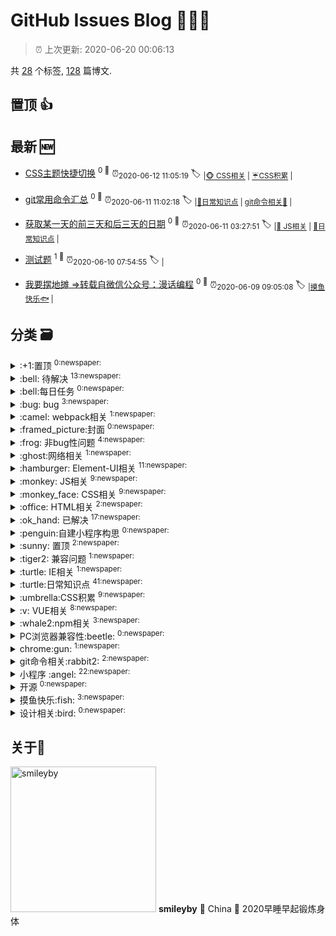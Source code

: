 
# GitHub Issues Blog :tada::tada::tada:
    
> :alarm_clock: 上次更新: 2020-06-20 00:06:13
    
共 [28](https://github.com/smileyby/ghiblog/labels) 个标签, [128](https://github.com/smileyby/ghiblog/issues) 篇博文.

## 置顶 :thumbsup: 
## 最新 :new: 
- [CSS主题快捷切换](https://github.com/smileyby/notes/issues/132) <sup>0 :speech_balloon:</sup>  			 :alarm_clock:<sub>2020-06-12 11:05:19</sub> 
 :label: 	<sub>|</sub><sub>[:monkey_face: CSS相关](https://github.com/smileyby/ghiblog/labels/%3Amonkey_face%3A%20CSS%E7%9B%B8%E5%85%B3)	|	</sub><sub>[:umbrella:CSS积累](https://github.com/smileyby/ghiblog/labels/%3Aumbrella%3ACSS%E7%A7%AF%E7%B4%AF)	|	</sub>

- [git常用命令汇总](https://github.com/smileyby/notes/issues/131) <sup>0 :speech_balloon:</sup>  			 :alarm_clock:<sub>2020-06-11 11:02:18</sub> 
 :label: 	<sub>|</sub><sub>[:turtle:日常知识点](https://github.com/smileyby/ghiblog/labels/%3Aturtle%3A%E6%97%A5%E5%B8%B8%E7%9F%A5%E8%AF%86%E7%82%B9)	|	</sub><sub>[git命令相关:rabbit2:](https://github.com/smileyby/ghiblog/labels/git%E5%91%BD%E4%BB%A4%E7%9B%B8%E5%85%B3%3Arabbit2%3A)	|	</sub>

- [获取某一天的前三天和后三天的日期](https://github.com/smileyby/notes/issues/130) <sup>0 :speech_balloon:</sup>  			 :alarm_clock:<sub>2020-06-11 03:27:51</sub> 
 :label: 	<sub>|</sub><sub>[:monkey: JS相关](https://github.com/smileyby/ghiblog/labels/%3Amonkey%3A%20JS%E7%9B%B8%E5%85%B3)	|	</sub><sub>[:turtle:日常知识点](https://github.com/smileyby/ghiblog/labels/%3Aturtle%3A%E6%97%A5%E5%B8%B8%E7%9F%A5%E8%AF%86%E7%82%B9)	|	</sub>

- [测试题](https://github.com/smileyby/notes/issues/129) <sup>1 :speech_balloon:</sup>  			 :alarm_clock:<sub>2020-06-10 07:54:55</sub> 
 :label: 	<sub>|</sub>

- [我要摆地摊 =>转载自微信公众号：漫话编程](https://github.com/smileyby/notes/issues/128) <sup>0 :speech_balloon:</sup>  			 :alarm_clock:<sub>2020-06-09 09:05:08</sub> 
 :label: 	<sub>|</sub><sub>[摸鱼快乐:fish:](https://github.com/smileyby/ghiblog/labels/%E6%91%B8%E9%B1%BC%E5%BF%AB%E4%B9%90%3Afish%3A)	|	</sub>

## 分类  :card_file_box: 

<details>
<summary>:+1:置顶	<sup>0:newspaper:</sup></summary>

</details>

<details>
<summary>:bell: 待解决	<sup>13:newspaper:</sup></summary>
- [对于webpack创建出来的页面，是怎么来的一无所知](https://github.com/smileyby/notes/issues/95)  <sup>0 :speech_balloon:</sup>  	 :alarm_clock:<sub>2020-01-17 09:27:14</sub> 
- [hash和history的实际应用和区别，以及css属性:target属性的作用](https://github.com/smileyby/notes/issues/89)  <sup>3 :speech_balloon:</sup>  	 :alarm_clock:<sub>2020-01-08 15:30:28</sub> 
- [小程序请求如何实现async和await，配合promise如何实现请求的简洁写法](https://github.com/smileyby/notes/issues/87)  <sup>1 :speech_balloon:</sup>  	 :alarm_clock:<sub>2020-01-07 10:42:05</sub> 
- [小程序 自定义分享图分享canvas实现](https://github.com/smileyby/notes/issues/86)  <sup>1 :speech_balloon:</sup>  	 :alarm_clock:<sub>2020-01-06 05:08:51</sub> 
- [小程序请求接口报错：-202::NET::ERR_CERT_AUTHORITY_INVALID](https://github.com/smileyby/notes/issues/84)  <sup>0 :speech_balloon:</sup>  	 :alarm_clock:<sub>2020-01-02 06:36:41</sub> 
- [ES6module.exports export exports export detaulf 这都是啥啥啥鸭](https://github.com/smileyby/notes/issues/79)  <sup>0 :speech_balloon:</sup>  	 :alarm_clock:<sub>2019-12-27 08:00:03</sub> 
- [将全局状态管理应用于小程序中，参考vuex和redux](https://github.com/smileyby/notes/issues/78)  <sup>0 :speech_balloon:</sup>  	 :alarm_clock:<sub>2019-12-25 10:02:16</sub> 
- [小程序告警：Some selectors are not allowed in component wxss, including tag name](https://github.com/smileyby/notes/issues/77)  <sup>0 :speech_balloon:</sup>  	 :alarm_clock:<sub>2019-12-25 03:24:16</sub> 
- [如何检测一段文字是否是广告营销？](https://github.com/smileyby/notes/issues/74)  <sup>0 :speech_balloon:</sup>  	 :alarm_clock:<sub>2019-12-19 06:20:01</sub> 
- [JavaScript如何解析视频流和音频流，并针对不同格式做相应处理](https://github.com/smileyby/notes/issues/41)  <sup>0 :speech_balloon:</sup>  	 :alarm_clock:<sub>2019-09-27 04:00:33</sub> 
- [while做递归和函数做递归的区别和用法](https://github.com/smileyby/notes/issues/38)  <sup>0 :speech_balloon:</sup>  	 :alarm_clock:<sub>2019-09-26 06:54:28</sub> 
- [小程序如何实现骨架屏？](https://github.com/smileyby/notes/issues/33)  <sup>0 :speech_balloon:</sup>  	 :alarm_clock:<sub>2019-09-25 07:17:28</sub> 
- [module.exports和export和export default区别](https://github.com/smileyby/notes/issues/27)  <sup>0 :speech_balloon:</sup>  	 :alarm_clock:<sub>2019-09-13 15:01:09</sub> 

</details>

<details>
<summary>:bell:每日任务	<sup>0:newspaper:</sup></summary>

</details>

<details>
<summary>:bug:  bug	<sup>3:newspaper:</sup></summary>
- [ios移动端，js时间操作getTime(),getFullYear()等返回显示NaN](https://github.com/smileyby/notes/issues/123)  <sup>0 :speech_balloon:</sup>  	 :alarm_clock:<sub>2020-05-26 06:51:08</sub> 
- [微信更新7.0.10后，小程序onShow方法调用wx.hideLoading失效](https://github.com/smileyby/notes/issues/85)  <sup>0 :speech_balloon:</sup>  	 :alarm_clock:<sub>2020-01-03 02:11:09</sub> 
- [IE兼容问题-表格边框消失](https://github.com/smileyby/notes/issues/2)  <sup>1 :speech_balloon:</sup>  	 :alarm_clock:<sub>2019-07-18 09:12:08</sub> 

</details>

<details>
<summary>:camel: webpack相关	<sup>1:newspaper:</sup></summary>
- [TypeError: Cannot destructure property 'compile' of 'undefined' or 'null'](https://github.com/smileyby/notes/issues/6)  <sup>0 :speech_balloon:</sup>  	 :alarm_clock:<sub>2019-07-23 02:30:09</sub> 

</details>

<details>
<summary>:framed_picture:封面	<sup>0:newspaper:</sup></summary>

</details>

<details>
<summary>:frog: 非bug性问题	<sup>4:newspaper:</sup></summary>
- [Chrome 团队计划冻结浏览器请求的 User-Agent 字段，改用一个新的 API 取代](https://github.com/smileyby/notes/issues/93)  <sup>0 :speech_balloon:</sup>  	 :alarm_clock:<sub>2020-01-15 08:50:52</sub> 
- [winscp Error Server sent passive reply with unroutable address 172.18.202.164, using host address instead.](https://github.com/smileyby/notes/issues/14)  <sup>0 :speech_balloon:</sup>  	 :alarm_clock:<sub>2019-07-23 02:51:09</sub> 
- [elementui 滚动条组件](https://github.com/smileyby/notes/issues/9)  <sup>0 :speech_balloon:</sup>  	 :alarm_clock:<sub>2019-07-23 02:41:20</sub> 
- [elementui-table summary-method 方法动态更新](https://github.com/smileyby/notes/issues/3)  <sup>1 :speech_balloon:</sup>  	 :alarm_clock:<sub>2019-07-23 01:40:00</sub> 

</details>

<details>
<summary>:ghost:网络相关	<sup>1:newspaper:</sup></summary>
- [TCP 三次/四次握手](https://github.com/smileyby/notes/issues/23)  <sup>1 :speech_balloon:</sup>  	 :alarm_clock:<sub>2019-08-28 01:57:59</sub> 

</details>

<details>
<summary>:hamburger: Element-UI相关	<sup>11:newspaper:</sup></summary>
- [Elementui表格实现多列数据排序](https://github.com/smileyby/notes/issues/61)  <sup>0 :speech_balloon:</sup>  	 :alarm_clock:<sub>2019-11-05 04:35:24</sub> 
- [Elementui树结构，默认会将节点值转成字符串](https://github.com/smileyby/notes/issues/60)  <sup>0 :speech_balloon:</sup>  	 :alarm_clock:<sub>2019-10-25 07:19:31</sub> 
- [Elementui-el-date-picker,value值要传字符串](https://github.com/smileyby/notes/issues/59)  <sup>0 :speech_balloon:</sup>  	 :alarm_clock:<sub>2019-10-21 03:50:08</sub> 
- [Elementui中el-date-picker的value-format取值](https://github.com/smileyby/notes/issues/25)  <sup>0 :speech_balloon:</sup>  	 :alarm_clock:<sub>2019-09-06 03:15:24</sub> 
- [elementui el-date-picker 点击 × 清除数据，会将model绑定值重置为 null](https://github.com/smileyby/notes/issues/18)  <sup>0 :speech_balloon:</sup>  	 :alarm_clock:<sub>2019-07-23 02:55:35</sub> 
- [elementui ref 被重新赋值](https://github.com/smileyby/notes/issues/17)  <sup>0 :speech_balloon:</sup>  	 :alarm_clock:<sub>2019-07-23 02:54:26</sub> 
- [elementui-cascader级联选择组件](https://github.com/smileyby/notes/issues/13)  <sup>0 :speech_balloon:</sup>  	 :alarm_clock:<sub>2019-07-23 02:49:38</sub> 
- [elementui checkbox多选框绑定指定value值](https://github.com/smileyby/notes/issues/10)  <sup>0 :speech_balloon:</sup>  	 :alarm_clock:<sub>2019-07-23 02:44:31</sub> 
- [elementui 滚动条组件](https://github.com/smileyby/notes/issues/9)  <sup>0 :speech_balloon:</sup>  	 :alarm_clock:<sub>2019-07-23 02:41:20</sub> 
- [elementUI 在el-row 或者 el-col 上使用@click失效](https://github.com/smileyby/notes/issues/8)  <sup>0 :speech_balloon:</sup>  	 :alarm_clock:<sub>2019-07-23 02:38:44</sub> 
- [elementui-table summary-method 方法动态更新](https://github.com/smileyby/notes/issues/3)  <sup>1 :speech_balloon:</sup>  	 :alarm_clock:<sub>2019-07-23 01:40:00</sub> 

</details>

<details>
<summary>:monkey: JS相关	<sup>9:newspaper:</sup></summary>
- [获取某一天的前三天和后三天的日期](https://github.com/smileyby/notes/issues/130)  <sup>0 :speech_balloon:</sup>  	 :alarm_clock:<sub>2020-06-11 03:27:51</sub> 
- [String与new String](https://github.com/smileyby/notes/issues/127)  <sup>0 :speech_balloon:</sup>  	 :alarm_clock:<sub>2020-06-09 05:45:27</sub> 
- [算法内容学习笔记](https://github.com/smileyby/notes/issues/108)  <sup>8 :speech_balloon:</sup>  	 :alarm_clock:<sub>2020-04-04 07:42:08</sub> 
- [用includes方法替代或判断，替代indexOf方法](https://github.com/smileyby/notes/issues/83)  <sup>0 :speech_balloon:</sup>  	 :alarm_clock:<sub>2020-01-02 03:14:23</sub> 
- [ES6module.exports export exports export detaulf 这都是啥啥啥鸭](https://github.com/smileyby/notes/issues/79)  <sup>0 :speech_balloon:</sup>  	 :alarm_clock:<sub>2019-12-27 08:00:03</sub> 
- [String.prototype.padStart](https://github.com/smileyby/notes/issues/56)  <sup>2 :speech_balloon:</sup>  	 :alarm_clock:<sub>2019-10-12 07:37:45</sub> 
- [import命令是编译阶段执行的，在代码运行之前](https://github.com/smileyby/notes/issues/55)  <sup>0 :speech_balloon:</sup>  	 :alarm_clock:<sub>2019-10-12 07:32:41</sub> 
- [JS引用数据类型](https://github.com/smileyby/notes/issues/44)  <sup>1 :speech_balloon:</sup>  	 :alarm_clock:<sub>2019-09-29 02:55:31</sub> 
- [JavaScript中计算精度问题](https://github.com/smileyby/notes/issues/19)  <sup>1 :speech_balloon:</sup>  	 :alarm_clock:<sub>2019-07-23 03:54:40</sub> 

</details>

<details>
<summary>:monkey_face: CSS相关	<sup>9:newspaper:</sup></summary>
- [CSS主题快捷切换](https://github.com/smileyby/notes/issues/132)  <sup>0 :speech_balloon:</sup>  	 :alarm_clock:<sub>2020-06-12 11:05:19</sub> 
- [各大网站实现灰度的方法](https://github.com/smileyby/notes/issues/109)  <sup>0 :speech_balloon:</sup>  	 :alarm_clock:<sub>2020-04-04 11:15:17</sub> 
- [移动端布局方法收集](https://github.com/smileyby/notes/issues/106)  <sup>0 :speech_balloon:</sup>  	 :alarm_clock:<sub>2020-02-25 12:02:54</sub> 
- [CSS-border，绘制不同的图形](https://github.com/smileyby/notes/issues/103)  <sup>1 :speech_balloon:</sup>  	 :alarm_clock:<sub>2020-02-09 15:47:41</sub> 
- [了解CSS grid布局使用](https://github.com/smileyby/notes/issues/102)  <sup>0 :speech_balloon:</sup>  	 :alarm_clock:<sub>2020-02-02 15:32:58</sub> 
- [CSS渐变专题](https://github.com/smileyby/notes/issues/101)  <sup>6 :speech_balloon:</sup>  	 :alarm_clock:<sub>2020-01-29 12:57:27</sub> 
- [CSS属性：object-fit](https://github.com/smileyby/notes/issues/98)  <sup>0 :speech_balloon:</sup>  	 :alarm_clock:<sub>2020-01-21 07:32:29</sub> 
- [CSS属性：vertical-align用来指定行内元素或表格元素（table-cell）垂直对齐方式](https://github.com/smileyby/notes/issues/72)  <sup>0 :speech_balloon:</sup>  	 :alarm_clock:<sub>2019-12-11 07:03:55</sub> 
- [页面调试技巧](https://github.com/smileyby/notes/issues/28)  <sup>0 :speech_balloon:</sup>  	 :alarm_clock:<sub>2019-09-18 01:47:40</sub> 

</details>

<details>
<summary>:office: HTML相关	<sup>2:newspaper:</sup></summary>
- [实现a元素href URL链接自动刷新或新窗口打开](https://github.com/smileyby/notes/issues/57)  <sup>0 :speech_balloon:</sup>  	 :alarm_clock:<sub>2019-10-14 01:48:21</sub> 
- [页面调试技巧](https://github.com/smileyby/notes/issues/28)  <sup>0 :speech_balloon:</sup>  	 :alarm_clock:<sub>2019-09-18 01:47:40</sub> 

</details>

<details>
<summary>:ok_hand: 已解决	<sup>17:newspaper:</sup></summary>
- [小程序 同一个元素 绑定长按和点击事件，两个事件会同时执行](https://github.com/smileyby/notes/issues/116)  <sup>0 :speech_balloon:</sup>  	 :alarm_clock:<sub>2020-05-13 09:03:14</sub> 
- [小程序内部使用定位，在ios中可能会导致横向滚动](https://github.com/smileyby/notes/issues/80)  <sup>1 :speech_balloon:</sup>  	 :alarm_clock:<sub>2019-12-27 10:57:54</sub> 
- [JavaScript中计算精度问题](https://github.com/smileyby/notes/issues/19)  <sup>1 :speech_balloon:</sup>  	 :alarm_clock:<sub>2019-07-23 03:54:40</sub> 
- [elementui el-date-picker 点击 × 清除数据，会将model绑定值重置为 null](https://github.com/smileyby/notes/issues/18)  <sup>0 :speech_balloon:</sup>  	 :alarm_clock:<sub>2019-07-23 02:55:35</sub> 
- [vue项目警告There are multiple modules with names that only differ in casing](https://github.com/smileyby/notes/issues/16)  <sup>0 :speech_balloon:</sup>  	 :alarm_clock:<sub>2019-07-23 02:53:34</sub> 
- [vue父组件中修改子组件中的样式](https://github.com/smileyby/notes/issues/15)  <sup>0 :speech_balloon:</sup>  	 :alarm_clock:<sub>2019-07-23 02:52:32</sub> 
- [elementui-cascader级联选择组件](https://github.com/smileyby/notes/issues/13)  <sup>0 :speech_balloon:</sup>  	 :alarm_clock:<sub>2019-07-23 02:49:38</sub> 
- [vue-cli · Failed to download repo vuejs-templates/webpack: getaddrinfo ENOTFOUND github.com github.com:443](https://github.com/smileyby/notes/issues/12)  <sup>0 :speech_balloon:</sup>  	 :alarm_clock:<sub>2019-07-23 02:47:16</sub> 
- [Warn : [vue-router] Duplicate named routes definition](https://github.com/smileyby/notes/issues/11)  <sup>0 :speech_balloon:</sup>  	 :alarm_clock:<sub>2019-07-23 02:45:44</sub> 
- [elementui checkbox多选框绑定指定value值](https://github.com/smileyby/notes/issues/10)  <sup>0 :speech_balloon:</sup>  	 :alarm_clock:<sub>2019-07-23 02:44:31</sub> 
- [elementUI 在el-row 或者 el-col 上使用@click失效](https://github.com/smileyby/notes/issues/8)  <sup>0 :speech_balloon:</sup>  	 :alarm_clock:<sub>2019-07-23 02:38:44</sub> 
- [[Vue warn]: Avoid mutating a prop directly since the value will be overwritten whenever the parent component re-renders. Instead, use a data or computed property based on the prop's value.](https://github.com/smileyby/notes/issues/7)  <sup>0 :speech_balloon:</sup>  	 :alarm_clock:<sub>2019-07-23 02:37:23</sub> 
- [TypeError: Cannot destructure property 'compile' of 'undefined' or 'null'](https://github.com/smileyby/notes/issues/6)  <sup>0 :speech_balloon:</sup>  	 :alarm_clock:<sub>2019-07-23 02:30:09</sub> 
- [[Vue warn]: Templates should only be responsible for mapping the state to the UI](https://github.com/smileyby/notes/issues/5)  <sup>0 :speech_balloon:</sup>  	 :alarm_clock:<sub>2019-07-23 02:17:50</sub> 
- [vue v-model 循环数据问题 ](https://github.com/smileyby/notes/issues/4)  <sup>0 :speech_balloon:</sup>  	 :alarm_clock:<sub>2019-07-23 02:16:42</sub> 
- [elementui-table summary-method 方法动态更新](https://github.com/smileyby/notes/issues/3)  <sup>1 :speech_balloon:</sup>  	 :alarm_clock:<sub>2019-07-23 01:40:00</sub> 
- [IE兼容问题-表格边框消失](https://github.com/smileyby/notes/issues/2)  <sup>1 :speech_balloon:</sup>  	 :alarm_clock:<sub>2019-07-18 09:12:08</sub> 

</details>

<details>
<summary>:penguin:自建小程序构思	<sup>0:newspaper:</sup></summary>

</details>

<details>
<summary>:sunny: 置顶	<sup>2:newspaper:</sup></summary>
- [算法内容学习笔记](https://github.com/smileyby/notes/issues/108)  <sup>8 :speech_balloon:</sup>  	 :alarm_clock:<sub>2020-04-04 07:42:08</sub> 
- [原生AJAX获取小程序二维码](https://github.com/smileyby/notes/issues/73)  <sup>2 :speech_balloon:</sup>  	 :alarm_clock:<sub>2019-12-17 16:16:06</sub> 

</details>

<details>
<summary>:tiger2: 兼容问题	<sup>1:newspaper:</sup></summary>
- [IE兼容问题-表格边框消失](https://github.com/smileyby/notes/issues/2)  <sup>1 :speech_balloon:</sup>  	 :alarm_clock:<sub>2019-07-18 09:12:08</sub> 

</details>

<details>
<summary>:turtle: IE相关	<sup>1:newspaper:</sup></summary>
- [IE兼容问题-表格边框消失](https://github.com/smileyby/notes/issues/2)  <sup>1 :speech_balloon:</sup>  	 :alarm_clock:<sub>2019-07-18 09:12:08</sub> 

</details>

<details>
<summary>:turtle:日常知识点	<sup>41:newspaper:</sup></summary>
- [git常用命令汇总](https://github.com/smileyby/notes/issues/131)  <sup>0 :speech_balloon:</sup>  	 :alarm_clock:<sub>2020-06-11 11:02:18</sub> 
- [获取某一天的前三天和后三天的日期](https://github.com/smileyby/notes/issues/130)  <sup>0 :speech_balloon:</sup>  	 :alarm_clock:<sub>2020-06-11 03:27:51</sub> 
- [图片懒加载](https://github.com/smileyby/notes/issues/124)  <sup>1 :speech_balloon:</sup>  	 :alarm_clock:<sub>2020-05-27 03:16:11</sub> 
- ['神奇的字符串'.indexOf('') => 0](https://github.com/smileyby/notes/issues/114)  <sup>0 :speech_balloon:</sup>  	 :alarm_clock:<sub>2020-04-24 09:51:23</sub> 
- [vuecli配置项 requireModuleExtension 配置为false时，不会引入main.js导入的css文件](https://github.com/smileyby/notes/issues/112)  <sup>0 :speech_balloon:</sup>  	 :alarm_clock:<sub>2020-04-21 01:38:49</sub> 
- [browser-sync本地开启服务器插件](https://github.com/smileyby/notes/issues/100)  <sup>2 :speech_balloon:</sup>  	 :alarm_clock:<sub>2020-01-26 11:57:44</sub> 
- [FFmpeg了解](https://github.com/smileyby/notes/issues/92)  <sup>2 :speech_balloon:</sup>  	 :alarm_clock:<sub>2020-01-14 10:30:58</sub> 
- [hash和history的实际应用和区别，以及css属性:target属性的作用](https://github.com/smileyby/notes/issues/89)  <sup>3 :speech_balloon:</sup>  	 :alarm_clock:<sub>2020-01-08 15:30:28</sub> 
- [指数退避重试算法是啥？](https://github.com/smileyby/notes/issues/88)  <sup>3 :speech_balloon:</sup>  	 :alarm_clock:<sub>2020-01-08 04:49:14</sub> 
- [用includes方法替代或判断，替代indexOf方法](https://github.com/smileyby/notes/issues/83)  <sup>0 :speech_balloon:</sup>  	 :alarm_clock:<sub>2020-01-02 03:14:23</sub> 
- [letter-space 屬性是否可以用于让文字撑满容器？](https://github.com/smileyby/notes/issues/81)  <sup>2 :speech_balloon:</sup>  	 :alarm_clock:<sub>2019-12-29 05:15:42</sub> 
- [inline-block元素横向排列错位如何解决？](https://github.com/smileyby/notes/issues/75)  <sup>0 :speech_balloon:</sup>  	 :alarm_clock:<sub>2019-12-19 08:41:50</sub> 
- [如何检测一段文字是否是广告营销？](https://github.com/smileyby/notes/issues/74)  <sup>0 :speech_balloon:</sup>  	 :alarm_clock:<sub>2019-12-19 06:20:01</sub> 
- [CSS属性：vertical-align用来指定行内元素或表格元素（table-cell）垂直对齐方式](https://github.com/smileyby/notes/issues/72)  <sup>0 :speech_balloon:</sup>  	 :alarm_clock:<sub>2019-12-11 07:03:55</sub> 
- [node对文件以及文件夹的修改移动创建等操作](https://github.com/smileyby/notes/issues/71)  <sup>0 :speech_balloon:</sup>  	 :alarm_clock:<sub>2019-12-04 07:27:49</sub> 
- [git branch branchName和git checkout -b branchName区别？](https://github.com/smileyby/notes/issues/70)  <sup>0 :speech_balloon:</sup>  	 :alarm_clock:<sub>2019-12-03 02:25:12</sub> 
- [小程序组件内【boundingClientRect】方法获取元素高度时，返回null](https://github.com/smileyby/notes/issues/66)  <sup>0 :speech_balloon:</sup>  	 :alarm_clock:<sub>2019-11-27 03:10:46</sub> 
- [小程序TEXT标签还能嵌套text标签，其他标签无效](https://github.com/smileyby/notes/issues/65)  <sup>0 :speech_balloon:</sup>  	 :alarm_clock:<sub>2019-11-21 01:57:09</sub> 
- [video标签设置autoplay，非静音不能自动播放](https://github.com/smileyby/notes/issues/63)  <sup>0 :speech_balloon:</sup>  	 :alarm_clock:<sub>2019-11-19 08:55:55</sub> 
- [获取某个月份的所有周](https://github.com/smileyby/notes/issues/58)  <sup>0 :speech_balloon:</sup>  	 :alarm_clock:<sub>2019-10-18 10:37:44</sub> 
- [实现a元素href URL链接自动刷新或新窗口打开](https://github.com/smileyby/notes/issues/57)  <sup>0 :speech_balloon:</sup>  	 :alarm_clock:<sub>2019-10-14 01:48:21</sub> 
- [模板字符串的扩展功能-实现函数调用](https://github.com/smileyby/notes/issues/48)  <sup>0 :speech_balloon:</sup>  	 :alarm_clock:<sub>2019-10-10 10:23:05</sub> 
- [除了基本数据类型，所有对象都有原型](https://github.com/smileyby/notes/issues/47)  <sup>1 :speech_balloon:</sup>  	 :alarm_clock:<sub>2019-10-10 09:21:58</sub> 
- [构造函数中如何继承私有属性和方法](https://github.com/smileyby/notes/issues/46)  <sup>0 :speech_balloon:</sup>  	 :alarm_clock:<sub>2019-10-10 09:07:07</sub> 
- [class类声明的静态方法只能内部使用](https://github.com/smileyby/notes/issues/45)  <sup>0 :speech_balloon:</sup>  	 :alarm_clock:<sub>2019-10-10 07:55:33</sub> 
- [JavaScript如何解析视频流和音频流，并针对不同格式做相应处理](https://github.com/smileyby/notes/issues/41)  <sup>0 :speech_balloon:</sup>  	 :alarm_clock:<sub>2019-09-27 04:00:33</sub> 
- [JS线程问题引发的一些列问题](https://github.com/smileyby/notes/issues/40)  <sup>3 :speech_balloon:</sup>  	 :alarm_clock:<sub>2019-09-26 09:40:27</sub> 
- [String.prototype.replace用法和window.btoa用法](https://github.com/smileyby/notes/issues/37)  <sup>2 :speech_balloon:</sup>  	 :alarm_clock:<sub>2019-09-26 02:53:26</sub> 
- [CSS属性mask-image应用，遮罩背景](https://github.com/smileyby/notes/issues/36)  <sup>0 :speech_balloon:</sup>  	 :alarm_clock:<sub>2019-09-26 02:14:50</sub> 
- [数组filter方法，对于已删除或者从未被赋值的索引不会被调用](https://github.com/smileyby/notes/issues/35)  <sup>1 :speech_balloon:</sup>  	 :alarm_clock:<sub>2019-09-25 10:05:23</sub> 
- [有序数组去重方法：双指针方法](https://github.com/smileyby/notes/issues/34)  <sup>0 :speech_balloon:</sup>  	 :alarm_clock:<sub>2019-09-25 09:24:45</sub> 
- [关于new Date相关的问题](https://github.com/smileyby/notes/issues/32)  <sup>0 :speech_balloon:</sup>  	 :alarm_clock:<sub>2019-09-24 09:33:47</sub> 
- [小程序：scroll-view 需要配合css：  white-space: nowrap; 一起使用](https://github.com/smileyby/notes/issues/31)  <sup>0 :speech_balloon:</sup>  	 :alarm_clock:<sub>2019-09-23 10:01:43</sub> 
- [在HTML中给BODY设置背景色，即使body高度为0，背景色也会填充全部屏幕，为什么？](https://github.com/smileyby/notes/issues/30)  <sup>1 :speech_balloon:</sup>  	 :alarm_clock:<sub>2019-09-19 03:25:36</sub> 
- [将chrome插件下载到本地](https://github.com/smileyby/notes/issues/29)  <sup>0 :speech_balloon:</sup>  	 :alarm_clock:<sub>2019-09-19 02:02:39</sub> 
- [页面调试技巧](https://github.com/smileyby/notes/issues/28)  <sup>0 :speech_balloon:</sup>  	 :alarm_clock:<sub>2019-09-18 01:47:40</sub> 
- [javascript对数字最大的解析范围](https://github.com/smileyby/notes/issues/26)  <sup>0 :speech_balloon:</sup>  	 :alarm_clock:<sub>2019-09-06 09:46:33</sub> 
- [for/for-in/for-of区别](https://github.com/smileyby/notes/issues/24)  <sup>0 :speech_balloon:</sup>  	 :alarm_clock:<sub>2019-09-05 15:20:31</sub> 
- [TCP 三次/四次握手](https://github.com/smileyby/notes/issues/23)  <sup>1 :speech_balloon:</sup>  	 :alarm_clock:<sub>2019-08-28 01:57:59</sub> 
- [node-npx命令](https://github.com/smileyby/notes/issues/21)  <sup>0 :speech_balloon:</sup>  	 :alarm_clock:<sub>2019-07-30 10:31:11</sub> 
- [HTTP状态码](https://github.com/smileyby/notes/issues/20)  <sup>0 :speech_balloon:</sup>  	 :alarm_clock:<sub>2019-07-30 03:45:27</sub> 

</details>

<details>
<summary>:umbrella:CSS积累	<sup>9:newspaper:</sup></summary>
- [CSS主题快捷切换](https://github.com/smileyby/notes/issues/132)  <sup>0 :speech_balloon:</sup>  	 :alarm_clock:<sub>2020-06-12 11:05:19</sub> 
- [各大网站实现灰度的方法](https://github.com/smileyby/notes/issues/109)  <sup>0 :speech_balloon:</sup>  	 :alarm_clock:<sub>2020-04-04 11:15:17</sub> 
- [移动端布局方法收集](https://github.com/smileyby/notes/issues/106)  <sup>0 :speech_balloon:</sup>  	 :alarm_clock:<sub>2020-02-25 12:02:54</sub> 
- [CSS-border，绘制不同的图形](https://github.com/smileyby/notes/issues/103)  <sup>1 :speech_balloon:</sup>  	 :alarm_clock:<sub>2020-02-09 15:47:41</sub> 
- [了解CSS grid布局使用](https://github.com/smileyby/notes/issues/102)  <sup>0 :speech_balloon:</sup>  	 :alarm_clock:<sub>2020-02-02 15:32:58</sub> 
- [CSS渐变专题](https://github.com/smileyby/notes/issues/101)  <sup>6 :speech_balloon:</sup>  	 :alarm_clock:<sub>2020-01-29 12:57:27</sub> 
- [CSS属性：object-fit](https://github.com/smileyby/notes/issues/98)  <sup>0 :speech_balloon:</sup>  	 :alarm_clock:<sub>2020-01-21 07:32:29</sub> 
- [letter-space 屬性是否可以用于让文字撑满容器？](https://github.com/smileyby/notes/issues/81)  <sup>2 :speech_balloon:</sup>  	 :alarm_clock:<sub>2019-12-29 05:15:42</sub> 
- [CSS效果练习](https://github.com/smileyby/notes/issues/69)  <sup>1 :speech_balloon:</sup>  	 :alarm_clock:<sub>2019-12-02 10:09:21</sub> 

</details>

<details>
<summary>:v: VUE相关	<sup>8:newspaper:</sup></summary>
- [VUE 项目运行 npm run dev 端口号非指定，而是随机五位数](https://github.com/smileyby/notes/issues/22)  <sup>0 :speech_balloon:</sup>  	 :alarm_clock:<sub>2019-08-20 07:17:16</sub> 
- [vue项目警告There are multiple modules with names that only differ in casing](https://github.com/smileyby/notes/issues/16)  <sup>0 :speech_balloon:</sup>  	 :alarm_clock:<sub>2019-07-23 02:53:34</sub> 
- [vue父组件中修改子组件中的样式](https://github.com/smileyby/notes/issues/15)  <sup>0 :speech_balloon:</sup>  	 :alarm_clock:<sub>2019-07-23 02:52:32</sub> 
- [vue-cli · Failed to download repo vuejs-templates/webpack: getaddrinfo ENOTFOUND github.com github.com:443](https://github.com/smileyby/notes/issues/12)  <sup>0 :speech_balloon:</sup>  	 :alarm_clock:<sub>2019-07-23 02:47:16</sub> 
- [Warn : [vue-router] Duplicate named routes definition](https://github.com/smileyby/notes/issues/11)  <sup>0 :speech_balloon:</sup>  	 :alarm_clock:<sub>2019-07-23 02:45:44</sub> 
- [[Vue warn]: Avoid mutating a prop directly since the value will be overwritten whenever the parent component re-renders. Instead, use a data or computed property based on the prop's value.](https://github.com/smileyby/notes/issues/7)  <sup>0 :speech_balloon:</sup>  	 :alarm_clock:<sub>2019-07-23 02:37:23</sub> 
- [[Vue warn]: Templates should only be responsible for mapping the state to the UI](https://github.com/smileyby/notes/issues/5)  <sup>0 :speech_balloon:</sup>  	 :alarm_clock:<sub>2019-07-23 02:17:50</sub> 
- [vue v-model 循环数据问题 ](https://github.com/smileyby/notes/issues/4)  <sup>0 :speech_balloon:</sup>  	 :alarm_clock:<sub>2019-07-23 02:16:42</sub> 

</details>

<details>
<summary>:whale2:npm相关	<sup>3:newspaper:</sup></summary>
- [browser-sync本地开启服务器插件](https://github.com/smileyby/notes/issues/100)  <sup>2 :speech_balloon:</sup>  	 :alarm_clock:<sub>2020-01-26 11:57:44</sub> 
- [VUE 项目运行 npm run dev 端口号非指定，而是随机五位数](https://github.com/smileyby/notes/issues/22)  <sup>0 :speech_balloon:</sup>  	 :alarm_clock:<sub>2019-08-20 07:17:16</sub> 
- [node-npx命令](https://github.com/smileyby/notes/issues/21)  <sup>0 :speech_balloon:</sup>  	 :alarm_clock:<sub>2019-07-30 10:31:11</sub> 

</details>

<details>
<summary>PC浏览器兼容性:beetle:	<sup>0:newspaper:</sup></summary>

</details>

<details>
<summary>chrome:gun:	<sup>1:newspaper:</sup></summary>
- [将chrome插件下载到本地](https://github.com/smileyby/notes/issues/29)  <sup>0 :speech_balloon:</sup>  	 :alarm_clock:<sub>2019-09-19 02:02:39</sub> 

</details>

<details>
<summary>git命令相关:rabbit2:	<sup>2:newspaper:</sup></summary>
- [git常用命令汇总](https://github.com/smileyby/notes/issues/131)  <sup>0 :speech_balloon:</sup>  	 :alarm_clock:<sub>2020-06-11 11:02:18</sub> 
- [git branch branchName和git checkout -b branchName区别？](https://github.com/smileyby/notes/issues/70)  <sup>0 :speech_balloon:</sup>  	 :alarm_clock:<sub>2019-12-03 02:25:12</sub> 

</details>

<details>
<summary>小程序 :angel:	<sup>22:newspaper:</sup></summary>
- [wx.setStorageSync()和wx.setStorage()两个方法接受的参数不一致](https://github.com/smileyby/notes/issues/126)  <sup>0 :speech_balloon:</sup>  	 :alarm_clock:<sub>2020-06-04 07:37:55</sub> 
- [小程序调用wx.switchTab 出现返回上一页之后在回到指定url页面](https://github.com/smileyby/notes/issues/120)  <sup>0 :speech_balloon:</sup>  	 :alarm_clock:<sub>2020-05-20 11:45:27</sub> 
- [小程序 同一个元素 绑定长按和点击事件，两个事件会同时执行](https://github.com/smileyby/notes/issues/116)  <sup>0 :speech_balloon:</sup>  	 :alarm_clock:<sub>2020-05-13 09:03:14</sub> 
- [扫小程序码打开对应界面，接收的参数](https://github.com/smileyby/notes/issues/110)  <sup>0 :speech_balloon:</sup>  	 :alarm_clock:<sub>2020-04-17 08:51:46</sub> 
- [小程序video播放器设置opacity:0在ios设备上不能播放](https://github.com/smileyby/notes/issues/105)  <sup>0 :speech_balloon:</sup>  	 :alarm_clock:<sub>2020-02-25 12:01:53</sub> 
- [小程序{{}}取值运算符，不能运行indexOf方法的解决办法](https://github.com/smileyby/notes/issues/104)  <sup>0 :speech_balloon:</sup>  	 :alarm_clock:<sub>2020-02-12 08:21:56</sub> 
- [小程序云开发](https://github.com/smileyby/notes/issues/90)  <sup>0 :speech_balloon:</sup>  	 :alarm_clock:<sub>2020-01-09 02:36:49</sub> 
- [小程序请求如何实现async和await，配合promise如何实现请求的简洁写法](https://github.com/smileyby/notes/issues/87)  <sup>1 :speech_balloon:</sup>  	 :alarm_clock:<sub>2020-01-07 10:42:05</sub> 
- [小程序 自定义分享图分享canvas实现](https://github.com/smileyby/notes/issues/86)  <sup>1 :speech_balloon:</sup>  	 :alarm_clock:<sub>2020-01-06 05:08:51</sub> 
- [微信更新7.0.10后，小程序onShow方法调用wx.hideLoading失效](https://github.com/smileyby/notes/issues/85)  <sup>0 :speech_balloon:</sup>  	 :alarm_clock:<sub>2020-01-03 02:11:09</sub> 
- [小程序请求接口报错：-202::NET::ERR_CERT_AUTHORITY_INVALID](https://github.com/smileyby/notes/issues/84)  <sup>0 :speech_balloon:</sup>  	 :alarm_clock:<sub>2020-01-02 06:36:41</sub> 
- [wx.request:fail ssl hand shake error](https://github.com/smileyby/notes/issues/82)  <sup>0 :speech_balloon:</sup>  	 :alarm_clock:<sub>2019-12-31 04:39:14</sub> 
- [小程序内部使用定位，在ios中可能会导致横向滚动](https://github.com/smileyby/notes/issues/80)  <sup>1 :speech_balloon:</sup>  	 :alarm_clock:<sub>2019-12-27 10:57:54</sub> 
- [将全局状态管理应用于小程序中，参考vuex和redux](https://github.com/smileyby/notes/issues/78)  <sup>0 :speech_balloon:</sup>  	 :alarm_clock:<sub>2019-12-25 10:02:16</sub> 
- [小程序告警：Some selectors are not allowed in component wxss, including tag name](https://github.com/smileyby/notes/issues/77)  <sup>0 :speech_balloon:</sup>  	 :alarm_clock:<sub>2019-12-25 03:24:16</sub> 
- [原生AJAX获取小程序二维码](https://github.com/smileyby/notes/issues/73)  <sup>2 :speech_balloon:</sup>  	 :alarm_clock:<sub>2019-12-17 16:16:06</sub> 
- [小程序【scroll-view】组件内部元素直接添加阴影会被截断](https://github.com/smileyby/notes/issues/68)  <sup>0 :speech_balloon:</sup>  	 :alarm_clock:<sub>2019-11-28 08:51:59</sub> 
- [小程序如何模拟实现表格布局？](https://github.com/smileyby/notes/issues/67)  <sup>1 :speech_balloon:</sup>  	 :alarm_clock:<sub>2019-11-28 01:53:03</sub> 
- [小程序组件内【boundingClientRect】方法获取元素高度时，返回null](https://github.com/smileyby/notes/issues/66)  <sup>0 :speech_balloon:</sup>  	 :alarm_clock:<sub>2019-11-27 03:10:46</sub> 
- [小程序TEXT标签还能嵌套text标签，其他标签无效](https://github.com/smileyby/notes/issues/65)  <sup>0 :speech_balloon:</sup>  	 :alarm_clock:<sub>2019-11-21 01:57:09</sub> 
- [有序数组去重方法：双指针方法](https://github.com/smileyby/notes/issues/34)  <sup>0 :speech_balloon:</sup>  	 :alarm_clock:<sub>2019-09-25 09:24:45</sub> 
- [小程序如何实现骨架屏？](https://github.com/smileyby/notes/issues/33)  <sup>0 :speech_balloon:</sup>  	 :alarm_clock:<sub>2019-09-25 07:17:28</sub> 

</details>

<details>
<summary>开源	<sup>0:newspaper:</sup></summary>

</details>

<details>
<summary>摸鱼快乐:fish:	<sup>3:newspaper:</sup></summary>
- [我要摆地摊 =>转载自微信公众号：漫话编程](https://github.com/smileyby/notes/issues/128)  <sup>0 :speech_balloon:</sup>  	 :alarm_clock:<sub>2020-06-09 09:05:08</sub> 
- [神兽专区](https://github.com/smileyby/notes/issues/119)  <sup>8 :speech_balloon:</sup>  	 :alarm_clock:<sub>2020-05-20 07:01:51</sub> 
- [这是一个专门用来摸鱼的ISSUE](https://github.com/smileyby/notes/issues/76)  <sup>2 :speech_balloon:</sup>  	 :alarm_clock:<sub>2019-12-20 09:49:19</sub> 

</details>

<details>
<summary>设计相关:bird:	<sup>0:newspaper:</sup></summary>

</details>

## 关于:boy: 
[<img alt="smileyby" src="https://avatars0.githubusercontent.com/u/16968442?v=4" width="233"/>](https://github.com/smileyby)
**smileyby**
:round_pushpin: China
:black_flag: 2020早睡早起锻炼身体
